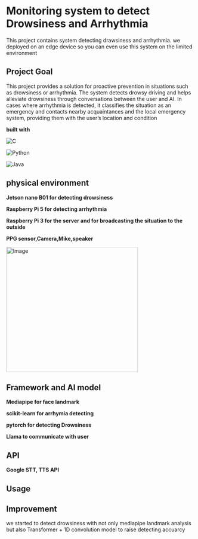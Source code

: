# Monitoring system to detect Drowsiness and Arrhythmia
This project contains system detecting drawsiness and arrhythmia. we deployed on an edge device so you can even use this system on the limited environment

## Project Goal
This project provides a solution for proactive prevention in situations such as drowsiness or arrhythmia.
The system detects drowsy driving and helps alleviate drowsiness through conversations between the user and AI.
In cases where arrhythmia is detected, it classifies the situation as an emergency and contacts nearby acquaintances and the local emergency system, providing them with the user’s location and condition

**built with**

![C](https://img.shields.io/badge/c-%2300599C.svg?style=for-the-badge&logo=c&logoColor=white)

![Python](https://img.shields.io/badge/python-3670A0?style=for-the-badge&logo=python&logoColor=ffdd54)

![Java](https://img.shields.io/badge/java-%23ED8B00.svg?style=for-the-badge&logo=openjdk&logoColor=white)

## physical environment

**Jetson nano B01 for detecting drowsiness**

**Raspberry Pi 5 for detecting arrhythmia**

**Raspberry Pi 3 for the server and for broadcasting the situation to the outside**

**PPG sensor,Camera,Mike,speaker**

<img width="353" height="335" alt="Image" src="https://github.com/user-attachments/assets/f915e30d-eab1-4d76-8097-436eb2040182" />

## Framework and AI model
**Mediapipe for face landmark**

**scikit-learn for arrhymia detecting**

**pytorch for detecting Drowsiness**

**Llama to communicate with user**

## API
**Google STT, TTS API**

## Usage

## Improvement
we started to detect drowsiness with not only mediapipe landmark analysis but also Transformer + 1D convolution model to raise detecting accuarcy


